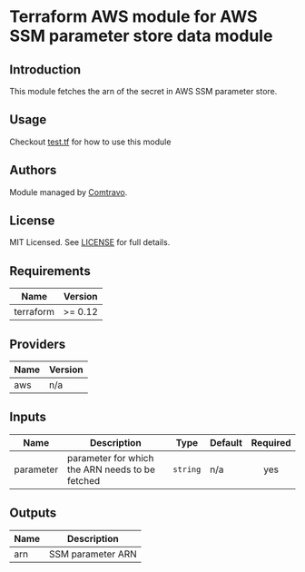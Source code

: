 # Terraform AWS module for AWS SSM parameter store data module

## Introduction

This module fetches the arn of the secret in AWS SSM parameter store.

## Usage  
Checkout [test.tf](./tests/test.tf) for how to use this module

## Authors

Module managed by [Comtravo](https://github.com/comtravo).

## License

MIT Licensed. See [LICENSE](LICENSE) for full details.

## Requirements

| Name | Version |
|------|---------|
| terraform | >= 0.12 |

## Providers

| Name | Version |
|------|---------|
| aws | n/a |

## Inputs

| Name | Description | Type | Default | Required |
|------|-------------|------|---------|:--------:|
| parameter | parameter for which the ARN needs to be fetched | `string` | n/a | yes |

## Outputs

| Name | Description |
|------|-------------|
| arn | SSM parameter ARN |

